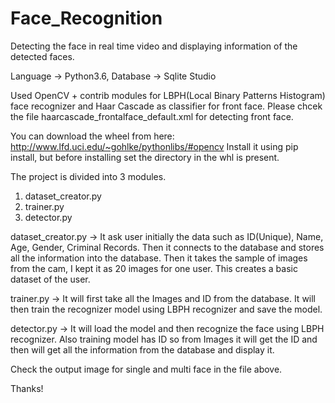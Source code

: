 # Face_Recognition
Detecting the face in real time video and displaying information of the detected faces.

Language -> Python3.6,
Database -> Sqlite Studio


Used OpenCV + contrib modules for LBPH(Local Binary Patterns Histogram) face recognizer and Haar Cascade as classifier for front face. Please chcek the file haarcascade_frontalface_default.xml for detecting front face.

You can download the wheel from here: http://www.lfd.uci.edu/~gohlke/pythonlibs/#opencv
Install it using pip install, but before installing set the directory in the whl is present.

The project is divided into 3 modules.
1) dataset_creator.py
2) trainer.py
3) detector.py

dataset_creator.py ->
It ask user initially the data such as ID(Unique), Name, Age, Gender, Criminal Records.
Then it connects to the database and stores all the information into the database.
Then it takes the sample of images from the cam, I kept it as 20 images for one user.
This creates a basic dataset of the user.

trainer.py ->
It will first take all the Images and ID from the database.
It will then train the recognizer model using LBPH recognizer and save the model.

detector.py ->
It will load the model and then recognize the face using LBPH recognizer.
Also training model has ID so from Images it will get the ID and then will get all the information from the database and display it.

Check the output image for single and multi face in the file above.

Thanks!






